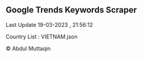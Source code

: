 

## Google Trends Keywords Scraper 
 
Last Update 19-03-2023 , 21:56:12

Country List :
VIETNAM.json



© Abdul Muttaqin 
